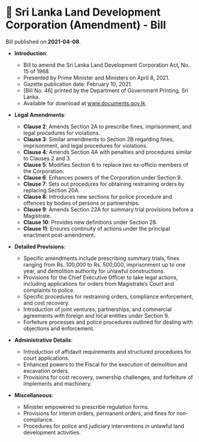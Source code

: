 # 📄  Sri Lanka Land Development Corporation (Amendment) - Bill

Bill published on **2021-04-08**.

- **Introduction**:
  - Bill to amend the Sri Lanka Land Development Corporation Act, No. 15 of 1968.
  - Presented by Prime Minister and Ministers on April 8, 2021.
  - Gazette publication date: February 10, 2021.
  - [Bill No. 46] printed by the Department of Government Printing, Sri Lanka.
  - Available for download at www.documents.gov.lk.

- **Legal Amendments**:
  - **Clause 2**: Amends Section 2A to prescribe fines, imprisonment, and legal procedures for violations.
  - **Clause 3**: Similar amendments to Section 2B regarding fines, imprisonment, and legal procedures for violations.
  - **Clause 4**: Amends Section 4A with penalties and procedures similar to Clauses 2 and 3.
  - **Clause 5**: Modifies Section 6 to replace two ex-officio members of the Corporation.
  - **Clause 6**: Enhances powers of the Corporation under Section 9.
  - **Clause 7**: Sets out procedures for obtaining restraining orders by replacing Section 20A.
  - **Clause 8**: Introduces new sections for police procedure and offences by bodies of persons or partnerships.
  - **Clause 9**: Amends Section 22A for summary trial provisions before a Magistrate.
  - **Clause 10**: Provides new definitions under Section 28.
  - **Clause 11**: Ensures continuity of actions under the principal enactment post-amendment.

- **Detailed Provisions**:
  - Specific amendments include prescribing summary trials, fines ranging from Rs. 100,000 to Rs. 500,000, imprisonment up to one year, and demolition authority for unlawful constructions.
  - Provisions for the Chief Executive Officer to take legal actions, including applications for orders from Magistrate’s Court and complaints to police.
  - Specific procedures for restraining orders, compliance enforcement, and cost recovery.
  - Introduction of joint ventures, partnerships, and commercial agreements with foreign and local entities under Section 9.
  - Forfeiture processes and police procedures outlined for dealing with objections and enforcement.

- **Administrative Details**:
  - Introduction of affidavit requirements and structured procedures for court applications.
  - Enhanced powers to the Fiscal for the execution of demolition and excavation orders.
  - Provisions for cost recovery, ownership challenges, and forfeiture of implements and machinery.

- **Miscellaneous**:
  - Minister empowered to prescribe regulation forms.
  - Provisions for interim orders, permanent orders, and fines for non-compliance.
  - Procedures for police and judiciary interventions in unlawful land development activities.
